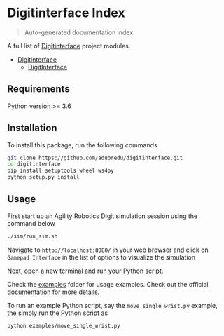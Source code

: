 # Digitinterface Index

> Auto-generated documentation index.

A full list of [Digitinterface](https://github.com/adubredu/digitinterface) project modules.

- [Digitinterface](digitinterface/index.md#digitinterface)
    - [DigitInterface](digitinterface/digitinterface.md#digitinterface)


## Requirements
Python version >= 3.6

## Installation
To install this package, run the following commands
```bash
git clone https://github.com/adubredu/digitinterface.git
cd digitinterface
pip install setuptools wheel ws4py
python setup.py install
```

## Usage
First start up an Agility Robotics Digit simulation session using the command below
```bash
./sim/run_sim.sh
```
Navigate to `http://localhost:8080/` in your web browser and click on `Gamepad Interface` in the list of options to visualize the simulation

Next, open a new terminal and run your Python script.

Check the [examples](examples) folder for usage examples. Check out the official [documentation](https://adubredu.github.io/digitinterface) for more details.

To run an example Python script, say the `move_single_wrist.py` example, the simply run the Python script as
```bash
python examples/move_single_wrist.py
```